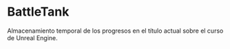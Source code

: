 # BattleTank

Almacenamiento temporal de los progresos en el título actual sobre el curso de Unreal Engine.
